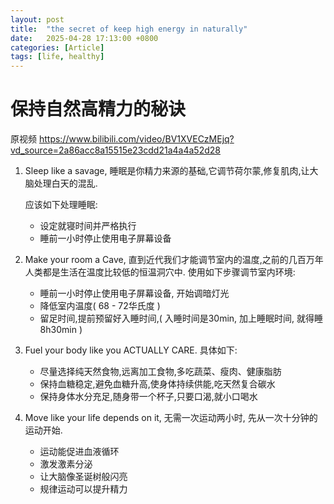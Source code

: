 ```yaml
---
layout: post
title:  "the secret of keep high energy in naturally"
date:   2025-04-28 17:13:00 +0800
categories: [Article]
tags: [life, healthy]
---
```

# 保持自然高精力的秘诀

原视频 <https://www.bilibili.com/video/BV1XVECzMEjq?vd_source=2a86acc8a15515e23cdd21a4a4a52d28>

1. Sleep like a savage, 睡眠是你精力来源的基础,它调节荷尔蒙,修复肌肉,让大脑处理白天的混乱.

   应该如下处理睡眠:

   - 设定就寝时间并严格执行
   - 睡前一小时停止使用电子屏幕设备

2. Make your room a Cave, 直到近代我们才能调节室内的温度,之前的几百万年人类都是生活在温度比较低的恒温洞穴中. 使用如下步骤调节室内环境:

   - 睡前一小时停止使用电子屏幕设备, 开始调暗灯光
   - 降低室内温度( 68 - 72华氏度 )
   - 留足时间,提前预留好入睡时间,( 入睡时间是30min, 加上睡眠时间, 就得睡8h30min )

3. Fuel your body like you ACTUALLY CARE. 具体如下:

   - 尽量选择纯天然食物,远离加工食物,多吃蔬菜、瘦肉、健康脂肪
   - 保持血糖稳定,避免血糖升高,使身体持续供能,吃天然复合碳水
   - 保持身体水分充足,随身带一个杯子,只要口渴,就小口喝水

4. Move like your life depends on it, 无需一次运动两小时, 先从一次十分钟的运动开始.

   - 运动能促进血液循环
   - 激发激素分泌
   - 让大脑像圣诞树般闪亮
   - 规律运动可以提升精力
